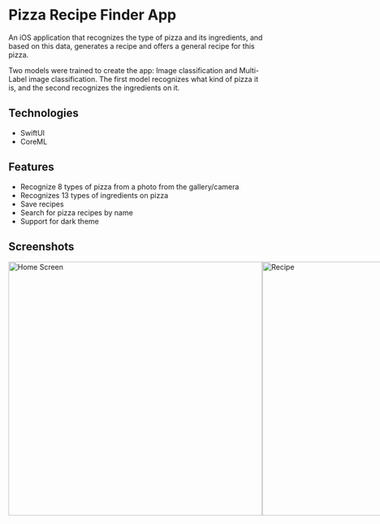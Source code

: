 # Pizza Recipe Finder App
An iOS application that recognizes the type of pizza and its ingredients, and based on this data, generates a recipe and offers a general recipe for this pizza.

Two models were trained to create the app: Image classification and Multi-Label image classification. The first model recognizes what kind of pizza it is, and the second recognizes the ingredients on it.
## Technologies
- SwiftUI
- CoreML
## Features
- Recognize 8 types of pizza from a photo from the gallery/camera
- Recognizes 13 types of ingredients on pizza
- Save recipes
- Search for pizza recipes by name
- Support for dark theme
## Screenshots
<div style="display: flex; justify-content: space-between;">
    <img src="https://github.com/anastasiia1210/PizzaRecipeFinder/assets/98814955/e26cfd03-8209-4e78-acdf-91ee5a20e677" alt="Home Screen" style="height: 500px; object-fit: contain;">
    <img src="https://github.com/anastasiia1210/PizzaRecipeFinder/assets/98814955/3e6ec69a-bcbb-4bcf-b0e7-55ddbae115dc" alt="Recipe" style="height: 500px; object-fit: contain;">
    <img src="https://github.com/anastasiia1210/PizzaRecipeFinder/assets/98814955/590d3d7f-9a36-4485-822a-0e1c394ca0e2" alt="Recognize" style="height: 500px; object-fit: contain;">
</div>

